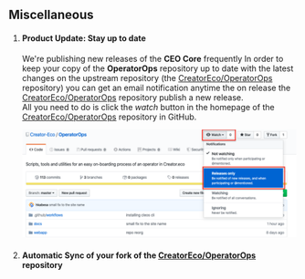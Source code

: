 ## Miscellaneous

1. #### Product Update: Stay up to date

    We're publishing new releases of the **CEO Core** frequently 
    In order to keep your copy of the **OperatorOps** repository up to date with the latest changes on the upstream repository (the [CreatorEco/OperatorOps](https://github.com/Creator-Eco/OperatorOps) repository) you can get an email notification anytime the on release the [CreatorEco/OperatorOps](https://github.com/Creator-Eco/OperatorOps) repository publish a new release.  
    All you need to do is click the *watch* button in the homepage of the [CreatorEco/OperatorOps](https://github.com/Creator-Eco/OperatorOps) repository in    GitHub.

    ![guthub watch](images/github-watch-repo.png)

2. #### Automatic Sync of your fork of the [CreatorEco/OperatorOps](https://github.com/Creator-Eco/OperatorOps) repository

